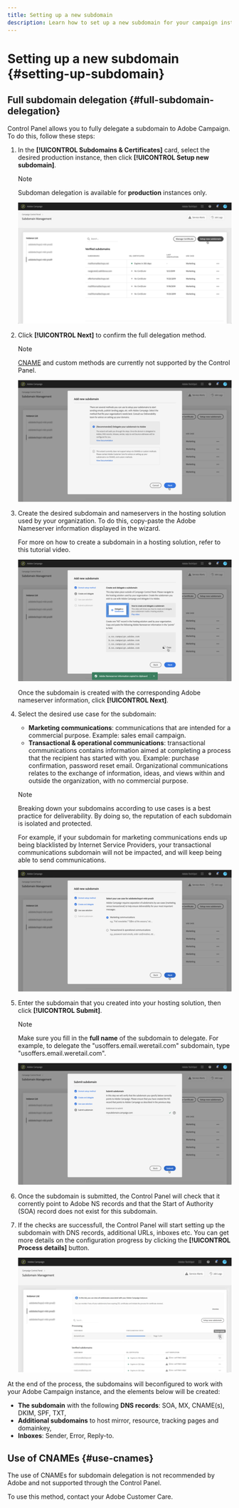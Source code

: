 ```yaml
---
title: Setting up a new subdomain
description: Learn how to set up a new subdomain for your campaign instances
---
```


# Setting up a new subdomain {#setting-up-subdomain}

## Full subdomain delegation {#full-subdomain-delegation}

Control Panel allows you to fully delegate a subdomain to Adobe Campaign. To do this, follow these steps:

1. In the **[!UICONTROL Subdomains & Certificates]** card, select the desired production instance, then click **[!UICONTROL Setup new subdomain]**.

    >[!NOTE]
    >
    >Subdoman delegation is available for **production** instances only.

    ![](assets/subdomain1.png)

1. Click **[!UICONTROL Next]** to confirm the full delegation method.

    >[!NOTE]
    >
    >[CNAME](#use-cnames) and custom methods are currently not supported by the Control Panel.

    ![](assets/subdomain3.png)

1. Create the desired subdomain and nameservers in the hosting solution used by your organization. To do this, copy-paste the Adobe Nameserver information displayed in the wizard.

    For more on how to create a subdomain in a hosting solution, refer to this tutorial video.

    ![](assets/subdomain4.png)

    Once the subdomain is created with the corresponding Adobe nameserver information, click **[!UICONTROL Next]**.

1. Select the desired use case for the subdomain:

    * **Marketing communications**: communications that are intended for a commercial purpose. Example: sales email campaign.
    * **Transactional & operational communications**: transactional communications contains information aimed at completing a process that the recipient has started with you. Example: purchase confirmation, password reset email. Organizational communications relates to the exchange of information, ideas, and views within and outside the organization, with no commercial purpose.

    >[!NOTE]
    >
    >Breaking down your subdomains according to use cases is a best practice for deliverability. By doing so, the reputation of each subdomain is isolated and protected.
    >
    >For example, if your subdomain for marketing communications ends up being blacklisted by Internet Service Providers, your transactional communications subdomain will not be impacted, and will keep being able to send communications.

    ![](assets/subdomain5.png)

1. Enter the subdomain that you created into your hosting solution, then click **[!UICONTROL Submit]**.

    >[!NOTE]
    >
    > Make sure you fill in the **full name** of the subdomain to delegate. For example, to delegate the "usoffers.email.weretail.com" subdomain, type "usoffers.email.weretail.com".

    ![](assets/subdomain6.png)

1. Once the subdomain is submitted, the Control Panel will check that it corrently point to Adobe NS records and that the Start of Authority (SOA) record does not exist for this subdomain.

1. If the checks are successfull, the Control Panel will start setting up the subdomain with DNS records, additional URLs, inboxes etc. You can get more details on the configuration progress by clicking the **[!UICONTROL Process details]** button.

    ![](assets/subdomain7.png)

At the end of the process, the subdomains will beconfigured to work with your Adobe Campaign instance, and the elements below will be created:

* **The subdomain** with the following **DNS records**: SOA, MX, CNAME(s), DKIM, SPF, TXT,
* **Additional subdomains** to host mirror, resource, tracking pages and domainkey,
* **Inboxes**: Sender, Error, Reply-to.

## Use of CNAMEs {#use-cnames}

The use of CNAMEs for subdomain delegation is not recommended by Adobe and not supported through the Control Panel.

To use this method, contact your Adobe Customer Care.
